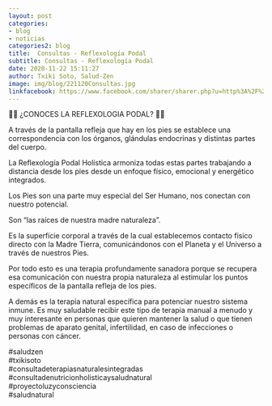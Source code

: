```yaml
---
layout: post
categories:
- blog
- noticias
categories2: blog
title:  Consultas - Reflexología Podal
subtitle: Consultas - Reflexología Podal
date: 2020-11-22 15:11:27
author: Txiki Soto, Salud-Zen
image: img/blog/221120Consultas.jpg
linkfacebook: https://www.facebook.com/sharer/sharer.php?u=http%3A%2F%2Fwww.salud-zen.com%2Fblog%2Fcursos%2F2020%2F11%2F22%2Fconsultas-reflexologia.html&amp;src=sdkpreparse
---
```

🦶🏾 ¿CONOCES LA REFLEXOLOGIA PODAL? 🦶🏾  

A través de la pantalla refleja que hay en los pies se establece una correspondencia con los órganos, glándulas endocrinas y distintas partes del cuerpo.   

La Reflexología Podal Holística armoniza todas estas partes trabajando a distancia desde los pies desde un enfoque físico, emocional y energético integrados.   

Los Pies son una parte muy especial del Ser Humano, nos conectan con nuestro potencial.   

Son “las raíces de nuestra madre naturaleza”.   

Es la superficie corporal  a través de la cual establecemos contacto físico directo
con la Madre Tierra, comunicándonos con el Planeta y el Universo a través de nuestros Pies.  

Por todo esto es una terapia profundamente sanadora porque se recupera esa comunicación con nuestra propia naturaleza al estimular los puntos específicos de la pantalla refleja de los pies.  

A demás es la terapia natural específica para potenciar nuestro sistema inmune. Es muy saludable recibir este tipo de terapia manual a menudo y muy interesante en personas que quieren mantener la salud o que tienen  problemas de aparato genital, infertilidad, en caso de infecciones o personas con cáncer.  

 #saludzen  
 #txikisoto  
 #consultadeterapiasnaturalesintegradas  
 #consultadenutricionholisticaysaludnatural  
 #proyectoluzyconsciencia  
 #saludnatural  
